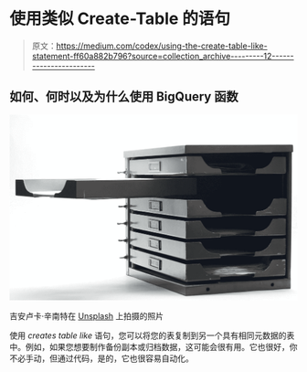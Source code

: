 # 使用类似 Create-Table 的语句

> 原文：<https://medium.com/codex/using-the-create-table-like-statement-ff60a882b796?source=collection_archive---------12----------------------->

## 如何、何时以及为什么使用 BigQuery 函数

![](img/3fd4020c1401a753c73b079093ea2799.png)

吉安卢卡·辛南特在 [Unsplash](https://unsplash.com/s/photos/copy?utm_source=unsplash&utm_medium=referral&utm_content=creditCopyText) 上拍摄的照片

使用 *creates table like* 语句，您可以将您的表复制到另一个具有相同元数据的表中。例如，如果您想要制作备份副本或归档数据，这可能会很有用。它也很好，你不必手动，但通过代码，是的，它也很容易自动化。